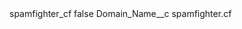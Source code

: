 <?xml version="1.0" encoding="UTF-8"?>
<CustomMetadata xmlns="http://soap.sforce.com/2006/04/metadata" xmlns:xsi="http://www.w3.org/2001/XMLSchema-instance" xmlns:xsd="http://www.w3.org/2001/XMLSchema">
    <label>spamfighter_cf</label>
    <protected>false</protected>
    <values>
        <field>Domain_Name__c</field>
        <value xsi:type="xsd:string">spamfighter.cf</value>
    </values>
</CustomMetadata>
